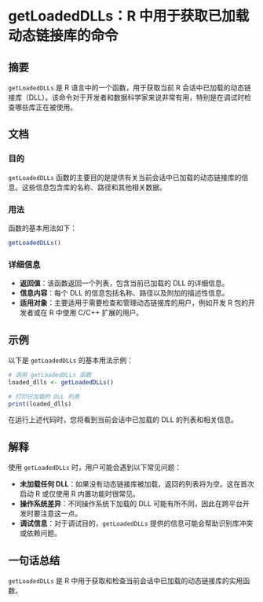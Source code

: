 <!--
Meta Description: # getLoadedDLLs：R 中用于获取已加载动态链接库的命令 ## 摘要 `getLoadedDLLs` 是 R 语言中的一个函数，用于获取当前 R 会话中已加载的动态链接库（DLL）。该命令对于开发者和数据科学家来说非常有用，特别是在调试时检查哪些库正在被使用。 ## 文档 ### 目的 ...
Meta Keywords: getloadeddlls, dll, loaded_dlls, 中用于获取已加载动态链接库的命令, 语言中的一个函数
-->

# getLoadedDLLs：R 中用于获取已加载动态链接库的命令

## 摘要
`getLoadedDLLs` 是 R 语言中的一个函数，用于获取当前 R 会话中已加载的动态链接库（DLL）。该命令对于开发者和数据科学家来说非常有用，特别是在调试时检查哪些库正在被使用。

## 文档
### 目的
`getLoadedDLLs` 函数的主要目的是提供有关当前会话中已加载的动态链接库的信息。这些信息包含库的名称、路径和其他相关数据。

### 用法
函数的基本用法如下：
```R
getLoadedDLLs()
```

### 详细信息
- **返回值**：该函数返回一个列表，包含当前已加载的 DLL 的详细信息。
- **信息内容**：每个 DLL 的信息包括名称、路径以及附加的描述性信息。
- **适用对象**：主要适用于需要检查和管理动态链接库的用户，例如开发 R 包的开发者或在 R 中使用 C/C++ 扩展的用户。

## 示例
以下是 `getLoadedDLLs` 的基本用法示例：

```R
# 调用 getLoadedDLLs 函数
loaded_dlls <- getLoadedDLLs()

# 打印已加载的 DLL 列表
print(loaded_dlls)
```

在运行上述代码时，您将看到当前会话中已加载的 DLL 的列表和相关信息。

## 解释
使用 `getLoadedDLLs` 时，用户可能会遇到以下常见问题：
- **未加载任何 DLL**：如果没有动态链接库被加载，返回的列表将为空。这在首次启动 R 或仅使用 R 内置功能时很常见。
- **操作系统差异**：不同操作系统下加载的 DLL 可能有所不同，因此在跨平台开发时要注意这一点。
- **调试信息**：对于调试目的，`getLoadedDLLs` 提供的信息可能会帮助识别库冲突或依赖问题。

## 一句话总结
`getLoadedDLLs` 是 R 中用于获取和检查当前会话中已加载的动态链接库的实用函数。